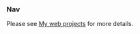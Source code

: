 ### Nav

Please see [My web projects](https://www.eveningwater.com/my-web-projects/home/) for more details.


